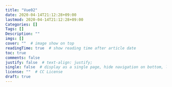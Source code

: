 ```yaml
---
title: "Vue02"
date: 2020-04-14T21:12:28+09:00
lastmod: 2020-04-14T21:12:28+09:00
Categories: []
Tags: []
Description: ""
imgs: []
cover: ""  # image show on top
readingTime: true  # show reading time after article date
toc: true
comments: false
justify: false  # text-align: justify;
single: false  # display as a single page, hide navigation on bottom, like as about page.
license: ""  # CC License
draft: true
---
```

